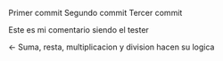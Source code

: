 Primer commit
Segundo commit
Tercer commit

Este es mi comentario siendo el tester

<- Suma, resta, multiplicacion y division
hacen su logica
